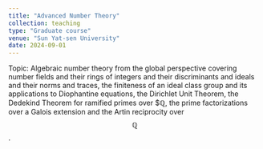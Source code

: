 ```yaml
---
title: "Advanced Number Theory"
collection: teaching
type: "Graduate course"
venue: "Sun Yat-sen University"
date: 2024-09-01
---
```


Topic: Algebraic number theory from the global perspective covering number fields and their rings of integers and their discriminants and ideals and their norms and traces, the finiteness of an ideal class group and its applications to Diophantine equations, the Dirichlet Unit Theorem, the Dedekind Theorem for ramified primes over $$\mathbb{Q}$, the prime factorizations over a Galois extension and the Artin reciprocity over $$\mathbb{Q}$$.

